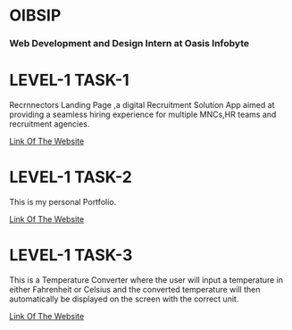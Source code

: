 # OIBSIP
### Web Development and Design Intern at Oasis Infobyte

# LEVEL-1 TASK-1
Recrnnectors Landing Page ,a digital Recruitment Solution App aimed at providing a seamless hiring experience for multiple MNCs,HR teams and recruitment agencies.

[Link Of The Website](https://recrnnectors-landing-page.netlify.app)

# LEVEL-1 TASK-2
This is my personal Portfolio.

[Link Of The Website](https://tanusriroy-portfolio.netlify.app)

# LEVEL-1 TASK-3
This is a Temperature Converter where the user will input a temperature in either Fahrenheit or Celsius and the converted temperature will then automatically be displayed on the screen with the correct unit.

[Link Of The Website](https://tempwizard.netlify.app)
